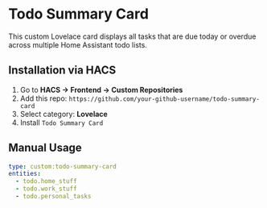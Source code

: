 # Todo Summary Card

This custom Lovelace card displays all tasks that are due today or overdue across multiple Home Assistant todo lists.

## Installation via HACS

1. Go to **HACS → Frontend → Custom Repositories**
2. Add this repo: `https://github.com/your-github-username/todo-summary-card`
3. Select category: **Lovelace**
4. Install `Todo Summary Card`

## Manual Usage

```yaml
type: custom:todo-summary-card
entities:
  - todo.home_stuff
  - todo.work_stuff
  - todo.personal_tasks